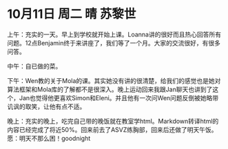 # 10月11日 周二 晴 苏黎世

上午：充实的一天。早上到学校就开始上课。Loanna讲的很好而且热心回答所有问题。12点Benjamin终于来讲座了，我们等了一个月。大家的交流很好，有很多问答。中午：自已做的菜。下午：Wen教的关于Mola的课。其实她没有讲的很清楚，给我们的感觉也是她对算法框架和Mola库的了解都不是很深入。晚上运动回来我跟Jan聊天也讲到了这个，Jan也觉得他更喜欢Simon和Eleni。并且他有一次问Wen问题反倒被她略带讥讽的取笑，让他有点不适。晚上：充实的晚上，吃完自己带的晚饭就在教室学html。Markdown转译html的内容已经完成了将近50%。回来前去了ASVZ练胸部，回来后还做了明天午饭。愿：明天不那么困！goodnight

